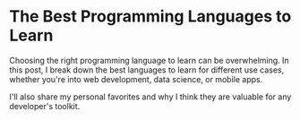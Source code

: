 # The Best Programming Languages to Learn

Choosing the right programming language to learn can be overwhelming. In this post, I break down the best languages to learn for different use cases, whether you're into web development, data science, or mobile apps.

I'll also share my personal favorites and why I think they are valuable for any developer's toolkit.
